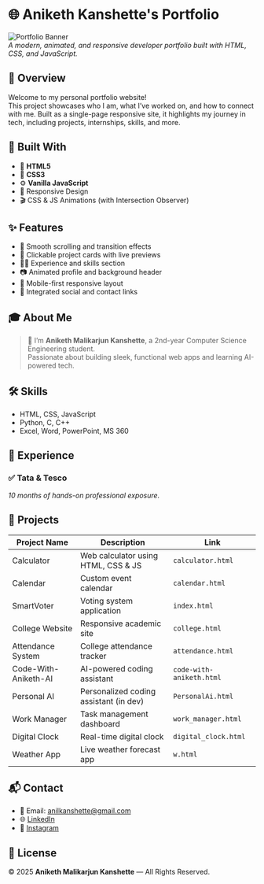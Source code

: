 # 🌐 Aniketh Kanshette's Portfolio

![Portfolio Banner](https://images.unsplash.com/photo-1498050108023-c5249f4df085)  
*A modern, animated, and responsive developer portfolio built with HTML, CSS, and JavaScript.*


## 📌 Overview

Welcome to my personal portfolio website!  
This project showcases who I am, what I’ve worked on, and how to connect with me. Built as a single-page responsive site, it highlights my journey in tech, including projects, internships, skills, and more.


## 🧰 Built With

- 🧱 **HTML5**
- 🎨 **CSS3**
- ⚙️ **Vanilla JavaScript**
- 📱 Responsive Design
- 🎬 CSS & JS Animations (with Intersection Observer)


## ✨ Features

- 🚀 Smooth scrolling and transition effects  
- 🔗 Clickable project cards with live previews  
- 🧑‍💼 Experience and skills section  
- 📷 Animated profile and background header  
- 📱 Mobile-first responsive layout  
- 🔗 Integrated social and contact links  


## 🎓 About Me

> 👋 I’m **Aniketh Malikarjun Kanshette**, a 2nd-year Computer Science Engineering student.  
> Passionate about building sleek, functional web apps and learning AI-powered tech.  


## 🛠️ Skills

- HTML, CSS, JavaScript
- Python, C, C++
- Excel, Word, PowerPoint, MS 360
  


## 💼 Experience

### ✅ Tata & Tesco  
*10 months of hands-on professional exposure.*

### 


## 📂 Projects

| Project Name        | Description                               | Link               |
|---------------------|-------------------------------------------|--------------------|
| Calculator          | Web calculator using HTML, CSS & JS       | `calculator.html`  |
| Calendar            | Custom event calendar                     | `calendar.html`    |
| SmartVoter          | Voting system application                 | `index.html`       |
| College Website     | Responsive academic site                  | `college.html`     |
| Attendance System   | College attendance tracker                | `attendance.html`  |
| Code-With-Aniketh-AI| AI-powered coding assistant               | `code-with-aniketh.html` |
| Personal AI         | Personalized coding assistant (in dev)    | `PersonalAi.html`  |
| Work Manager        | Task management dashboard                 | `work_manager.html`|
| Digital Clock       | Real-time digital clock                   | `digital_clock.html`|
| Weather App         | Live weather forecast app                 | `w.html`           |


## 📬 Contact

- 📧 Email: [anilkanshette@gmail.com](mailto:anilkanshette@gmail.com)  
- 🌐 [LinkedIn](https://www.linkedin.com/in/aniketh-kanshette-32b6032a2)  
- 📸 [Instagram](https://www.instagram.com/aniketh.patil.kanshette)  


## 📝 License

© 2025 **Aniketh Malikarjun Kanshette** — All Rights Reserved.



